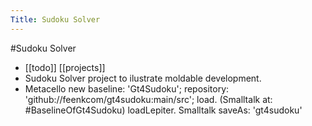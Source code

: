 ---Title: Sudoku Solver---#Sudoku Solver- [[todo]] [[projects]]- Sudoku Solver project to ilustrate moldable development.- Metacello new	baseline: 'Gt4Sudoku';	repository: 'github://feenkcom/gt4sudoku:main/src';	load.(Smalltalk at: #BaselineOfGt4Sudoku) loadLepiter.Smalltalk saveAs: 'gt4sudoku'